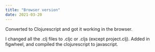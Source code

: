 ```yaml
---
title: "Browser version"
date: 2021-03-20
---
```


Converted to Clojurescript and got it working in the browser.

I changed all the .clj files to .cljc or .cljs (except project.clj). Added in figwheel, and compiled the clojurescript to javascript. 
